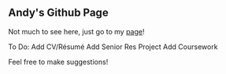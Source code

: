 ## Andy's Github Page

Not much to see here, just go to my [page](https://agcdragon.github.io)!

To Do:
Add CV/Résumé
Add Senior Res Project
Add Coursework

Feel free to make suggestions!

